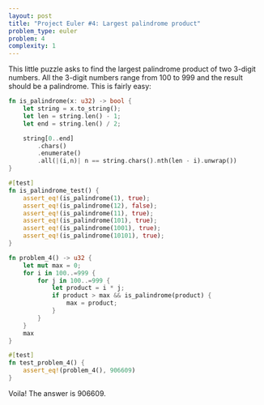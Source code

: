 ```yaml
---
layout: post
title: "Project Euler #4: Largest palindrome product"
problem_type: euler
problem: 4
complexity: 1
---
```

This little puzzle asks to find the largest palindrome product of two 3-digit numbers. All the 3-digit numbers range from 100 to 999 and the result should be a palindrome. This is fairly easy:

```rust
fn is_palindrome(x: u32) -> bool {
    let string = x.to_string();
    let len = string.len() - 1;
    let end = string.len() / 2;

    string[0..end]
        .chars()
        .enumerate()
        .all(|(i,n)| n == string.chars().nth(len - i).unwrap())
}

#[test]
fn is_palindrome_test() {
    assert_eq!(is_palindrome(1), true);
    assert_eq!(is_palindrome(12), false);
    assert_eq!(is_palindrome(11), true);
    assert_eq!(is_palindrome(101), true);
    assert_eq!(is_palindrome(1001), true);
    assert_eq!(is_palindrome(10101), true);
}

fn problem_4() -> u32 {
    let mut max = 0;
    for i in 100..=999 {
        for j in 100..=999 {
            let product = i * j;
            if product > max && is_palindrome(product) {
                max = product;
            }
        }
    }
    max
}

#[test]
fn test_problem_4() {
    assert_eq!(problem_4(), 906609)
}
```

Voila! The answer is 906609.